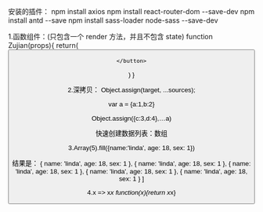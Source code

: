  安装的插件：
 npm install axios
 npm install react-router-dom --save-dev
 npm install antd  --save
 npm install sass-loader node-sass --save-dev


 1.函数组件：(只包含一个 render 方法，并且不包含 state)
 function Zujian(props){
 return(
	<button>

	</button>
 )
}

2.深拷贝：
Object.assign(target, ...sources);

var a = {a:1,b:2}

Object.assign({c:3,d:4},…a)


快速创建数据列表：数组

3.Array(5).fill({name:'linda', age: 18, sex: 1})

结果是：
 { name: 'linda', age: 18, sex: 1 },
  { name: 'linda', age: 18, sex: 1 },
  { name: 'linda', age: 18, sex: 1 },
  { name: 'linda', age: 18, sex: 1 },
  { name: 'linda', age: 18, sex: 1 } ]


4.x => x*x
 function(x){return x*x} 


  